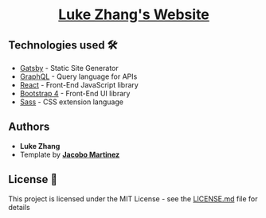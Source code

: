 <h1 align="center">
  <a href="https://lukezh.com">Luke Zhang's Website</a>
</h1>

## Technologies used 🛠️

- [Gatsby](https://www.gatsbyjs.org/) - Static Site Generator
- [GraphQL](https://graphql.org/) - Query language for APIs
- [React](https://es.reactjs.org/) - Front-End JavaScript library
- [Bootstrap 4](https://getbootstrap.com/docs/4.3/getting-started/introduction/) - Front-End UI library
- [Sass](https://sass-lang.com/documentation) - CSS extension language

## Authors

- **Luke Zhang**
- Template by [**Jacobo Martinez**](https://github.com/cobidev)

## License 📄

This project is licensed under the MIT License - see the [LICENSE.md](LICENSE.md) file for details
